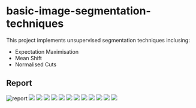 # basic-image-segmentation-techniques
This project implements unsupervised segmentation techniques inclusing:
- Expectation Maximisation
- Mean Shift
- Normalised Cuts

## Report 

![report]("reportsvg/report20.SVG")
<img src="./report-svg/report-21.SVG">
![](report-svg/report-22.SVG)
![](report-svg/report-23.SVG)
![](report-svg/report-24.SVG)
![](report-svg/report-25.SVG)
![](report-svg/report-26.SVG)
![](report-svg/report-27.SVG)
![](report-svg/report-28.SVG)
![](report-svg/report-29.SVG)
![](report-svg/report-30.SVG)
![](report-svg/report-48.SVG)
![](report-svg/report-49.SVG)
